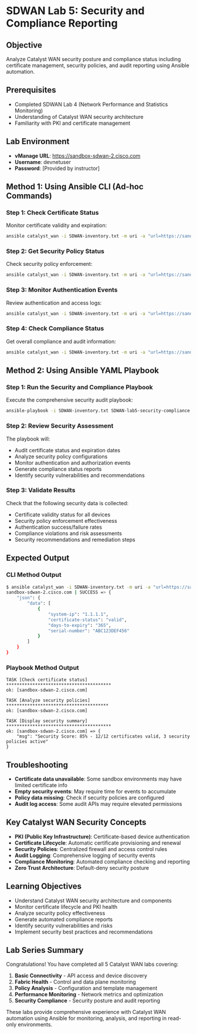 # SDWAN Lab 5: Security and Compliance Reporting

## Objective
Analyze Catalyst WAN security posture and compliance status including certificate management, security policies, and audit reporting using Ansible automation.

## Prerequisites
- Completed SDWAN Lab 4 (Network Performance and Statistics Monitoring)
- Understanding of Catalyst WAN security architecture
- Familiarity with PKI and certificate management

## Lab Environment
- **vManage URL**: https://sandbox-sdwan-2.cisco.com
- **Username**: devnetuser
- **Password**: [Provided by instructor]

## Method 1: Using Ansible CLI (Ad-hoc Commands)

### Step 1: Check Certificate Status
Monitor certificate validity and expiration:
```bash
ansible catalyst_wan -i SDWAN-inventory.txt -m uri -a "url=https://sandbox-sdwan-2.cisco.com/dataservice/certificate/stats method=GET validate_certs=false"
```

### Step 2: Get Security Policy Status
Check security policy enforcement:
```bash
ansible catalyst_wan -i SDWAN-inventory.txt -m uri -a "url=https://sandbox-sdwan-2.cisco.com/dataservice/template/policy/security method=GET validate_certs=false"
```

### Step 3: Monitor Authentication Events
Review authentication and access logs:
```bash
ansible catalyst_wan -i SDWAN-inventory.txt -m uri -a "url=https://sandbox-sdwan-2.cisco.com/dataservice/device/security/events method=GET validate_certs=false"
```

### Step 4: Check Compliance Status
Get overall compliance and audit information:
```bash
ansible catalyst_wan -i SDWAN-inventory.txt -m uri -a "url=https://sandbox-sdwan-2.cisco.com/dataservice/system/audit method=GET validate_certs=false"
```

## Method 2: Using Ansible YAML Playbook

### Step 1: Run the Security and Compliance Playbook
Execute the comprehensive security audit playbook:
```bash
ansible-playbook -i SDWAN-inventory.txt SDWAN-lab5-security-compliance.yml
```

### Step 2: Review Security Assessment
The playbook will:
- Audit certificate status and expiration dates
- Analyze security policy configurations
- Monitor authentication and authorization events
- Generate compliance status reports
- Identify security vulnerabilities and recommendations

### Step 3: Validate Results
Check that the following security data is collected:
- Certificate validity status for all devices
- Security policy enforcement effectiveness
- Authentication success/failure rates
- Compliance violations and risk assessments
- Security recommendations and remediation steps

## Expected Output

### CLI Method Output
```bash
$ ansible catalyst_wan -i SDWAN-inventory.txt -m uri -a "url=https://sandbox-sdwan-2.cisco.com/dataservice/certificate/stats method=GET"
sandbox-sdwan-2.cisco.com | SUCCESS => {
    "json": {
        "data": [
            {
                "system-ip": "1.1.1.1",
                "certificate-status": "valid",
                "days-to-expiry": "365",
                "serial-number": "ABC123DEF456"
            }
        ]
    }
}
```

### Playbook Method Output
```
TASK [Check certificate status] ****************************************
ok: [sandbox-sdwan-2.cisco.com]

TASK [Analyze security policies] ***************************************
ok: [sandbox-sdwan-2.cisco.com]

TASK [Display security summary] ****************************************
ok: [sandbox-sdwan-2.cisco.com] => {
    "msg": "Security Score: 85% - 12/12 certificates valid, 3 security policies active"
}
```

## Troubleshooting
- **Certificate data unavailable**: Some sandbox environments may have limited certificate info
- **Empty security events**: May require time for events to accumulate
- **Policy data missing**: Check if security policies are configured
- **Audit log access**: Some audit APIs may require elevated permissions

## Key Catalyst WAN Security Concepts
- **PKI (Public Key Infrastructure)**: Certificate-based device authentication
- **Certificate Lifecycle**: Automatic certificate provisioning and renewal
- **Security Policies**: Centralized firewall and access control rules
- **Audit Logging**: Comprehensive logging of security events
- **Compliance Monitoring**: Automated compliance checking and reporting
- **Zero Trust Architecture**: Default-deny security posture

## Learning Objectives
- Understand Catalyst WAN security architecture and components
- Monitor certificate lifecycle and PKI health
- Analyze security policy effectiveness
- Generate automated compliance reports
- Identify security vulnerabilities and risks
- Implement security best practices and recommendations

## Lab Series Summary
Congratulations! You have completed all 5 Catalyst WAN labs covering:
1. **Basic Connectivity** - API access and device discovery
2. **Fabric Health** - Control and data plane monitoring  
3. **Policy Analysis** - Configuration and template management
4. **Performance Monitoring** - Network metrics and optimization
5. **Security Compliance** - Security posture and audit reporting

These labs provide comprehensive experience with Catalyst WAN automation using Ansible for monitoring, analysis, and reporting in read-only environments.